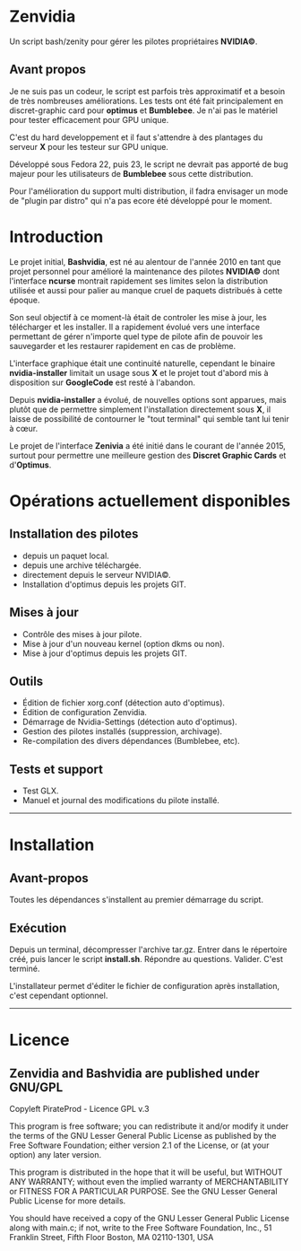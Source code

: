 # Zenvidia
Un script bash/zenity pour gérer les pilotes propriétaires **NVIDIA©**.

Avant propos
------------
Je ne suis pas un codeur, le script est parfois très approximatif et a besoin de très nombreuses améliorations.
Les tests ont été fait principalement en discret-graphic card pour **optimus** et **Bumblebee**. Je n'ai pas le matériel pour tester efficacement pour GPU unique.

C'est du hard developpement et il faut s'attendre à des plantages du serveur **X** pour les testeur sur GPU unique.

Développé sous Fedora 22, puis 23, le script ne devrait pas apporté de bug majeur pour les utilisateurs de **Bumblebee** sous cette distribution.

Pour l'amélioration du support multi distribution, il fadra envisager un mode de "plugin par distro" qui n'a pas ecore été développé pour le moment.


# Introduction

Le projet initial, **Bashvidia**, est né au alentour de l'année 2010 en tant que projet personnel pour amélioré la maintenance des pilotes **NVIDIA©** dont l'interface **ncurse** montrait rapidement ses limites selon la distribution utilisée et aussi pour palier au manque cruel de paquets distribués à cette époque.

Son seul objectif à ce moment-là était de controler les mise à jour, les télécharger et les installer.
Il a rapidement évolué vers une interface permettant de gérer n'importe quel type de pilote afin de pouvoir les sauvegarder et les restaurer rapidement en cas de problème.

L'interface graphique était une continuité naturelle, cependant le binaire **nvidia-installer** limitait un usage sous **X** et le projet tout d'abord mis à disposition sur **GoogleCode** est resté à l'abandon.

Depuis **nvidia-installer** a évolué, de nouvelles options sont apparues, mais plutôt que de permettre simplement l'installation directement sous **X**, il laisse de possibilité de contourner le "tout terminal" qui semble tant lui tenir à cœur.

Le projet de l'interface **Zenivia** a été initié dans le courant de l'année 2015, surtout pour permettre une meilleure gestion des **Discret Graphic Cards** et d'**Optimus**.

Opérations actuellement disponibles
===================================
Installation des pilotes
------------------------
  
 - depuis un paquet local.
 - depuis une archive téléchargée.
 - directement depuis le serveur NVIDIA©.
 - Installation d'optimus depuis les projets GIT.

Mises à jour
------------

 - Contrôle des mises à jour pilote.
 - Mise à jour d'un nouveau kernel (option dkms ou non).
 - Mise à jour d'optimus depuis les projets GIT.

Outils
------

 - Édition de fichier xorg.conf (détection auto d'optimus).
 - Édition de configuration Zenvidia.
 - Démarrage de Nvidia-Settings (détection auto d'optimus).
 - Gestion des pilotes installés (suppression, archivage).
 - Re-compilation des divers dépendances (Bumblebee, etc).

Tests et support
----------------

 - Test GLX.
 - Manuel et journal des modifications du pilote installé.
 
------------
Installation
============
Avant-propos
------------
Toutes les dépendances s'installent au premier démarrage du script.

Exécution
---------
Depuis un terminal, décompresser l'archive tar.gz. Entrer dans le répertoire créé, puis lancer le script **install.sh**.
Répondre au questions. Valider. C'est terminé.

L'installateur permet d'éditer le fichier de configuration après installation, c'est cependant optionnel.

-------
Licence
=======
Zenvidia and Bashvidia are published under GNU/GPL
--------------------------------------------------

Copyleft PirateProd - Licence GPL v.3

This program is free software; you can redistribute it and/or modify it under the terms of the GNU Lesser General Public License as published by the Free Software Foundation; either version 2.1 of the License, or (at your option) any later version.

This program is distributed in the hope that it will be useful, but WITHOUT ANY WARRANTY; without even the implied warranty of MERCHANTABILITY or FITNESS FOR A PARTICULAR PURPOSE. See the GNU Lesser General Public License for more details.

You should have received a copy of the GNU Lesser General Public License along with main.c; if not, write to the Free Software Foundation, Inc., 51 Franklin Street, Fifth Floor Boston, MA 02110-1301,  USA


